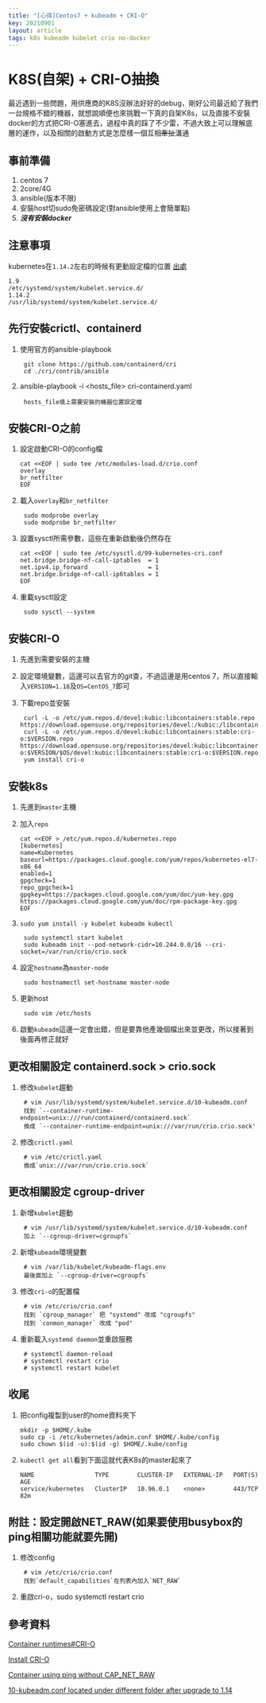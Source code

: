 ```yaml
---
title: "[心得]Centos7 + kubeadm + CRI-O"
key: 20210901
layout: article
tags: k8s kubeadm kubelet crio no-docker
---
```

# K8S(自架) + CRI-O抽換

最近遇到一些問題，用供應商的K8S沒辦法好好的debug，剛好公司最近給了我們一台規格不錯的機器，就想說順便也來挑戰一下真的自架K8s，以及直接不安裝docker的方式把CRI-O塞進去，過程中真的踩了不少雷，不過大致上可以理解底層的運作，以及相關的啟動方式是怎麼樣一個互相~~牽扯~~溝通

<!--more-->

## 事前準備
1. centos 7
2. 2core/4G
3. ansible(版本不限)
4. 安裝host切sudo免密碼設定(對ansible使用上會簡單點)
5. ***沒有安裝docker***


## 注意事項
kubernetes在`1.14.2`左右的時候有更動設定檔的位置 [出處](https://github.com/kubernetes/kubeadm/issues/1575)

    1.9
    /etc/systemd/system/kubelet.service.d/
    1.14.2
    /usr/lib/systemd/system/kubelet.service.d/


## 先行安裝crictl、containerd
1. 使用官方的ansible-playbook

        git clone https://github.com/containerd/cri
        cd ./cri/contrib/ansible

2. ansible-playbook -i <hosts_file> cri-containerd.yaml

        hosts_file填上需要安裝的機器位置設定檔


## 安裝CRI-O之前
1. 設定啟動CRI-O的config檔

    ```shell
    cat <<EOF | sudo tee /etc/modules-load.d/crio.conf
    overlay
    br_netfilter
    EOF
    ```

2. 載入`overlay`和`br_netfilter`

        sudo modprobe overlay
        sudo modprobe br_netfilter

3. 設置sysctl所需參數，這些在重新啟動後仍然存在

    ```shell
    cat <<EOF | sudo tee /etc/sysctl.d/99-kubernetes-cri.conf
    net.bridge.bridge-nf-call-iptables  = 1
    net.ipv4.ip_forward                 = 1
    net.bridge.bridge-nf-call-ip6tables = 1
    EOF
    ```

4. 重載sysctl設定

        sudo sysctl --system


## 安裝CRI-O
1. 先進到需要安裝的主機
2. 設定環境變數，這邊可以去官方的git查，不過這邊是用centos 7，所以直接輸入`VERSION=1.18`及`OS=CentOS_7`即可
3. 下載repo並安裝

        curl -L -o /etc/yum.repos.d/devel:kubic:libcontainers:stable.repo https://download.opensuse.org/repositories/devel:/kubic:/libcontainers:/stable/$OS/devel:kubic:libcontainers:stable.repo
        curl -L -o /etc/yum.repos.d/devel:kubic:libcontainers:stable:cri-o:$VERSION.repo https://download.opensuse.org/repositories/devel:kubic:libcontainers:stable:cri-o:$VERSION/$OS/devel:kubic:libcontainers:stable:cri-o:$VERSION.repo
        yum install cri-o


## 安裝k8s
1. 先進到`master`主機
2. 加入`repo`

    ```shell
    cat <<EOF > /etc/yum.repos.d/kubernetes.repo
    [kubernetes]
    name=Kubernetes
    baseurl=https://packages.cloud.google.com/yum/repos/kubernetes-el7-x86_64
    enabled=1
    gpgcheck=1
    repo_gpgcheck=1
    gpgkey=https://packages.cloud.google.com/yum/doc/yum-key.gpg    https://packages.cloud.google.com/yum/doc/rpm-package-key.gpg
    EOF
    ```

3. `sudo yum install -y kubelet kubeadm kubectl`

        sudo systemctl start kubelet
        sudo kubeadm init --pod-network-cidr=10.244.0.0/16 --cri-socket=/var/run/crio/crio.sock 

4. 設定`hostname`為`master-node`

        sudo hostnamectl set-hostname master-node

5. 更新host

        sudo vim /etc/hosts

6. 啟動`kubeadm`這邊一定會出錯，但是要靠他產幾個檔出來並更改，所以接著到後面再修正就好


## 更改相關設定 containerd.sock > crio.sock
1. 修改`kubelet`趨動

        # vim /usr/lib/systemd/system/kubelet.service.d/10-kubeadm.conf
        找到 `--container-runtime-endpoint=unix:///run/containerd/containerd.sock`
        換成 `--container-runtime-endpoint=unix:///var/run/crio.crio.sock'

2. 修改`crictl.yaml`

        # vim /etc/crictl.yaml
        換成`unix:///var/run/crio.crio.sock`


## 更改相關設定 cgroup-driver
1. 新增`kubelet`趨動

        # vim /usr/lib/systemd/system/kubelet.service.d/10-kubeadm.conf
        加上 `--cgroup-driver=cgroupfs`

2. 新增`kubeadm`環境變數

        # vim /var/lib/kubelet/kubeadm-flags.env
        最後面加上 `--cgroup-driver=cgroupfs`

3. 修改`cri-o`的配置檔

        # vim /etc/crio/crio.conf
        找到 `cgroup_manager` 把 "systemd" 改成 "cgroupfs"
        找到 `conmon_manager` 改成 "pod"

4. 重新載入`systemd daemon`並重啟服務

        # systemctl daemon-reload
        # systemctl restart crio
        # systemctl restart kubelet


## 收尾
1. 把config複製到user的home資料夾下

    ```shell
    mkdir -p $HOME/.kube
    sudo cp -i /etc/kubernetes/admin.conf $HOME/.kube/config
    sudo chown $(id -u):$(id -g) $HOME/.kube/config
    ```

2. `kubectl get all`看到下面這就代表K8s的master起來了

    ```shell
    NAME                 TYPE        CLUSTER-IP   EXTERNAL-IP   PORT(S)   AGE
    service/kubernetes   ClusterIP   10.96.0.1    <none>        443/TCP   82m
    ```


## 附註：設定開啟NET_RAW(如果要使用busybox的ping相關功能就要先開)
1. 修改config

        # vim /etc/crio/crio.conf
        找到`default_capabilities`在列表內加入`NET_RAW`

2. 重啟cri-o，sudo systemctl restart crio


## 參考資料
[Container runtimes#CRI-O](https://kubernetes.io/docs/setup/production-environment/container-runtimes/#cri-o)

[Install CRI-O](https://github.com/cri-o/cri-o/blob/master/install.md)

[Container using ping without CAP\_NET\_RAW](https://www.antitree.com/2019/01/containers-using-ping-without-cap_net_raw/)

[10-kubeadm.conf located under different folder after upgrade to 1.14](https://github.com/kubernetes/kubeadm/issues/1575)
